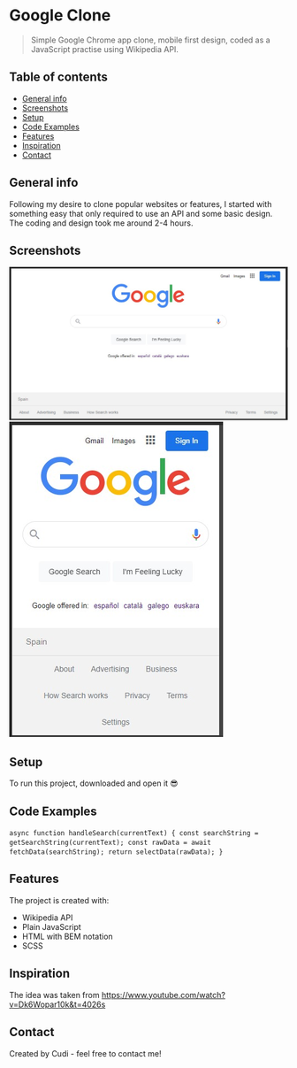 # Google Clone

> Simple Google Chrome app clone, mobile first design, coded as a JavaScript practise using Wikipedia API.

## Table of contents

- [General info](#general-info)
- [Screenshots](#screenshots)
- [Setup](#setup)
- [Code Examples](#code-examples)
- [Features](#features)
- [Inspiration](#inspiration)
- [Contact](#contact)

## General info

Following my desire to clone popular websites or features, I started with something easy that only required to use an API and some basic design.
The coding and design took me around 2-4 hours.

## Screenshots

![Design preview for the  coding challenge](./google-clone/design/googleCloneDesktop.jpg)
![Design preview for the  coding challenge](./google-clone/design/googleCloneMobile.jpg)

## Setup

To run this project, downloaded and open it 😎

## Code Examples

`async function handleSearch(currentText) { const searchString = getSearchString(currentText); const rawData = await fetchData(searchString); return selectData(rawData); }`

## Features

The project is created with:

- Wikipedia API
- Plain JavaScript
- HTML with BEM notation
- SCSS

## Inspiration

The idea was taken from https://www.youtube.com/watch?v=Dk6Wopar10k&t=4026s

## Contact

Created by Cudi - feel free to contact me!
